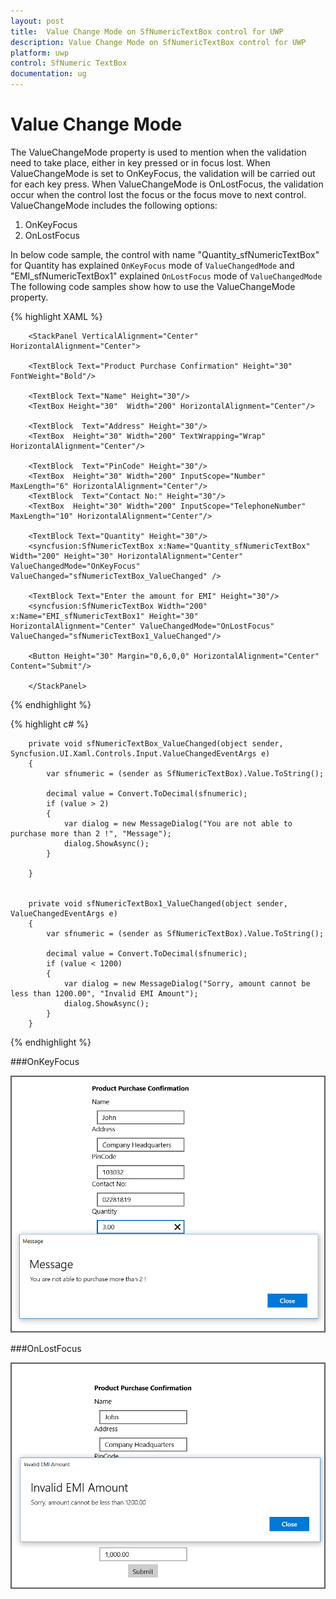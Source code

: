 ```yaml
---
layout: post
title:  Value Change Mode on SfNumericTextBox control for UWP
description: Value Change Mode on SfNumericTextBox control for UWP
platform: uwp
control: SfNumeric TextBox
documentation: ug
---
```


# Value Change Mode

The ValueChangeMode property is used to mention when the validation need to take place, either in key pressed or in focus lost. When ValueChangeMode is set to OnKeyFocus, the validation will be carried out for each key press. When ValueChangeMode is OnLostFocus, the validation occur when the control lost the focus or the focus move to next control. ValueChangeMode includes the following options:

1. OnKeyFocus
2. OnLostFocus



In below code sample, the control with name "Quantity_sfNumericTextBox" for Quantity has explained `OnKeyFocus` mode of `ValueChangedMode` and "EMI_sfNumericTextBox1" explained `OnLostFocus` mode of `ValueChangedMode` The following code samples show how to use the ValueChangeMode property. 



{% highlight XAML %}

   <Grid Background="{ThemeResource ApplicationPageBackgroundThemeBrush}" >
      
        <StackPanel VerticalAlignment="Center" HorizontalAlignment="Center">
 
        <TextBlock Text="Product Purchase Confirmation" Height="30" FontWeight="Bold"/>
 
        <TextBlock Text="Name" Height="30"/>
        <TextBox Height="30"  Width="200" HorizontalAlignment="Center"/>
 
        <TextBlock  Text="Address" Height="30"/>
        <TextBox  Height="30" Width="200" TextWrapping="Wrap" HorizontalAlignment="Center"/>
 
        <TextBlock  Text="PinCode" Height="30"/>
        <TextBox  Height="30" Width="200" InputScope="Number" MaxLength="6" HorizontalAlignment="Center"/>
        <TextBlock  Text="Contact No:" Height="30"/>
        <TextBox  Height="30" Width="200" InputScope="TelephoneNumber" MaxLength="10" HorizontalAlignment="Center"/>
 
        <TextBlock Text="Quantity" Height="30"/>
        <syncfusion:SfNumericTextBox x:Name="Quantity_sfNumericTextBox" Width="200" Height="30" HorizontalAlignment="Center" ValueChangedMode="OnKeyFocus" ValueChanged="sfNumericTextBox_ValueChanged" />
 
        <TextBlock Text="Enter the amount for EMI" Height="30"/>
        <syncfusion:SfNumericTextBox Width="200" x:Name="EMI_sfNumericTextBox1" Height="30" HorizontalAlignment="Center" ValueChangedMode="OnLostFocus" ValueChanged="sfNumericTextBox1_ValueChanged"/>
 
        <Button Height="30" Margin="0,6,0,0" HorizontalAlignment="Center" Content="Submit"/>
 
        </StackPanel>
 </Grid>


{% endhighlight %}








{% highlight c# %}

        private void sfNumericTextBox_ValueChanged(object sender, Syncfusion.UI.Xaml.Controls.Input.ValueChangedEventArgs e)
        {
            var sfnumeric = (sender as SfNumericTextBox).Value.ToString();

            decimal value = Convert.ToDecimal(sfnumeric);
            if (value > 2)
            {
                var dialog = new MessageDialog("You are not able to purchase more than 2 !", "Message");
                dialog.ShowAsync();
            }
            
        }


        private void sfNumericTextBox1_ValueChanged(object sender, ValueChangedEventArgs e)
        {
            var sfnumeric = (sender as SfNumericTextBox).Value.ToString();

            decimal value = Convert.ToDecimal(sfnumeric);
            if (value < 1200)
            {
                var dialog = new MessageDialog("Sorry, amount cannot be less than 1200.00", "Invalid EMI Amount");
                dialog.ShowAsync();
            }
        }


{% endhighlight %}


###OnKeyFocus

![](Concepts_images/Concepts_img10.png)

###OnLostFocus

![](Concepts_images/Concepts_img11.png)